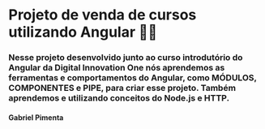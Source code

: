 # Projeto de venda de cursos utilizando Angular :man_technologist:



### Nesse projeto desenvolvido junto ao curso introdutório do Angular da Digital Innovation One nós aprendemos as ferramentas e comportamentos do Angular, como MÓDULOS, COMPONENTES e PIPE, para criar esse projeto. Também aprendemos e utilizando conceitos do Node.js e HTTP.



#### Gabriel Pimenta

